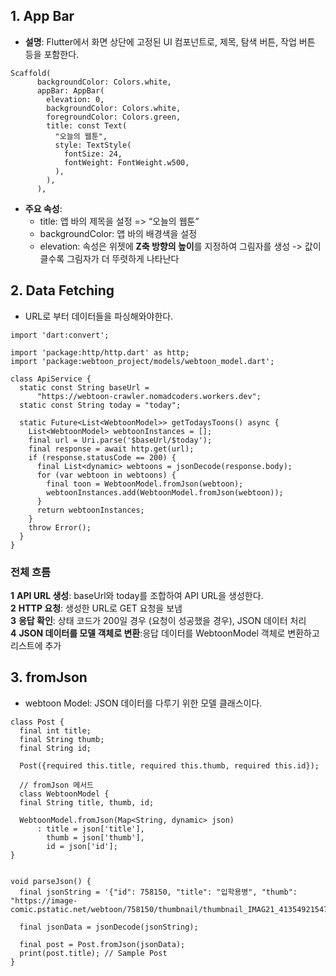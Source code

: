 
## 1. App Bar

* **설명**: Flutter에서 화면 상단에 고정된 UI 컴포넌트로, 제목, 탐색 버튼, 작업 버튼 등을 포함한다. 
```
Scaffold(
      backgroundColor: Colors.white,
      appBar: AppBar(
        elevation: 0,
        backgroundColor: Colors.white,
        foregroundColor: Colors.green,
        title: const Text(
          "오늘의 웹툰",
          style: TextStyle(
            fontSize: 24,
            fontWeight: FontWeight.w500,
          ),
        ),
      ),
```
* **주요 속성**:
  * title: 앱 바의 제목을 설정  => “오늘의 웹툰” 
  * backgroundColor: 앱 바의 배경색을 설정
  - elevation: 속성은 위젯에 **Z축 방향의 높이**를 지정하여 그림자를 생성
    -> 값이 클수록 그림자가 더 뚜렷하게 나타난다

## 2. Data Fetching
- URL로 부터 데이터들을 파싱해와야한다. 
```
import 'dart:convert';

import 'package:http/http.dart' as http;
import 'package:webtoon_project/models/webtoon_model.dart';

class ApiService {
  static const String baseUrl =
      "https://webtoon-crawler.nomadcoders.workers.dev";
  static const String today = "today";

  static Future<List<WebtoonModel>> getTodaysToons() async {
    List<WebtoonModel> webtoonInstances = [];
    final url = Uri.parse('$baseUrl/$today');
    final response = await http.get(url);
    if (response.statusCode == 200) {
      final List<dynamic> webtoons = jsonDecode(response.body);
      for (var webtoon in webtoons) {
        final toon = WebtoonModel.fromJson(webtoon);
        webtoonInstances.add(WebtoonModel.fromJson(webtoon));
      }
      return webtoonInstances;
    }
    throw Error();
  }
}

```

### 전체 흐름
**1** **API URL 생성**:  baseUrl와 today를 조합하여 API URL을 생성한다.  
**2** **HTTP 요청**: 생성한 URL로 GET 요청을 보냄   
**3** **응답 확인**: 상태 코드가 200일 경우 (요청이 성공했을 경우), JSON 데이터 처리  
**4** **JSON 데이터를 모델 객체로 변환**:응답 데이터를 WebtoonModel 객체로 변환하고 리스트에 추가


## 3. fromJson
- webtoon Model:  JSON 데이터를 다루기 위한 모델 클래스이다. 
```
class Post {
  final int title;
  final String thumb;
  final String id;

  Post({required this.title, required this.thumb, required this.id});

  // fromJson 메서드
  class WebtoonModel {
  final String title, thumb, id;

  WebtoonModel.fromJson(Map<String, dynamic> json)
      : title = json['title'],
        thumb = json['thumb'],
        id = json['id'];
}


void parseJson() {
  final jsonString = '{"id": 758150, "title": "입학용병", "thumb": "https://image-comic.pstatic.net/webtoon/758150/thumbnail/thumbnail_IMAG21_4135492154714961716.jpg"}';

  final jsonData = jsonDecode(jsonString);

  final post = Post.fromJson(jsonData);
  print(post.title); // Sample Post
}
```
